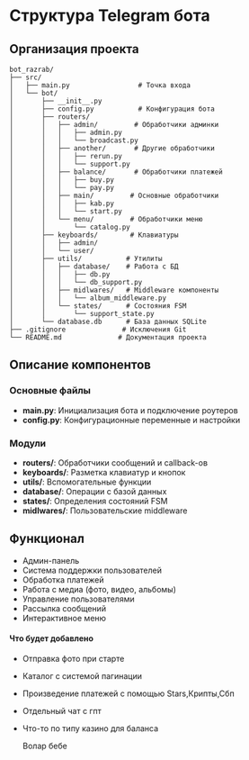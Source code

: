# Структура Telegram бота

## Организация проекта

```
bot_razrab/
├── src/
│   ├── main.py                 # Точка входа
│   └── bot/
│       ├── __init__.py
│       ├── config.py           # Конфигурация бота
│       ├── routers/
│       │   ├── admin/         # Обработчики админки
│       │   │   ├── admin.py
│       │   │   └── broadcast.py
│       │   ├── another/       # Другие обработчики
│       │   │   ├── rerun.py
│       │   │   └── support.py
│       │   ├── balance/       # Обработчики платежей
│       │   │   ├── buy.py
│       │   │   └── pay.py
│       │   ├── main/         # Основные обработчики
│       │   │   ├── kab.py
│       │   │   └── start.py
│       │   └── menu/         # Обработчики меню
│       │       └── catalog.py
│       ├── keyboards/        # Клавиатуры
│       │   ├── admin/
│       │   └── user/
│       ├── utils/           # Утилиты
│       │   ├── database/    # Работа с БД
│       │   │   ├── db.py
│       │   │   └── db_support.py
│       │   ├── midlwares/   # Middleware компоненты
│       │   │   └── album_middleware.py
│       │   └── states/      # Состояния FSM
│       │       └── support_state.py
│       └── database.db      # База данных SQLite
├── .gitignore              # Исключения Git
└── README.md              # Документация проекта
```

## Описание компонентов

### Основные файлы

- **main.py**: Инициализация бота и подключение роутеров
- **config.py**: Конфигурационные переменные и настройки

### Модули

- **routers/**: Обработчики сообщений и callback-ов
- **keyboards/**: Разметка клавиатур и кнопок
- **utils/**: Вспомогательные функции
- **database/**: Операции с базой данных
- **states/**: Определения состояний FSM
- **midlwares/**: Пользовательские middleware

## Функционал

- Админ-панель
- Система поддержки пользователей
- Обработка платежей
- Работа с медиа (фото, видео, альбомы)
- Управление пользователями
- Рассылка сообщений
- Интерактивное меню

#### Что будет добавлено

- Отправка фото при старте
- Каталог с системой пагинации
- Произведение платежей с помощью Stars,Крипты,Сбп
- Отдельный чат с гпт
- Что-то по типу казино для баланса

  Волар бебе
